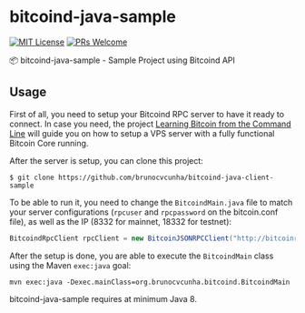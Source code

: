 bitcoind-java-sample
========

[![MIT License](http://img.shields.io/badge/license-MIT-blue.svg)](https://github.com/brunocvcunha/bitcoind-java-sample/blob/master/LICENSE)
[![PRs Welcome](https://img.shields.io/badge/PRs-welcome-brightgreen.svg)](http://makeapullrequest.com)

:package: bitcoind-java-sample - Sample Project using Bitcoind API


Usage
--------

First of all, you need to setup your Bitcoind RPC server to have it ready to connect.
In case you need, the project [Learning Bitcoin from the Command Line](https://github.com/ChristopherA/Learning-Bitcoin-from-the-Command-Line) will guide you on how to setup a VPS server with a fully functional Bitcoin Core running.

After the server is setup, you can clone this project:

```
$ git clone https://github.com/brunocvcunha/bitcoind-java-client-sample
```

To be able to run it, you need to change the `BitcoindMain.java` file to match your server configurations (`rpcuser` and `rpcpassword` on the bitcoin.conf file), as well as the IP (8332 for mainnet, 18332 for testnet):
```java
BitcoindRpcClient rpcClient = new BitcoinJSONRPCClient("http://bitcoinrpc:rpcpassword@localhost:18332");
```

After the setup is done, you are able to execute the `BitcoindMain` class using the Maven `exec:java` goal:

```
mvn exec:java -Dexec.mainClass=org.brunocvcunha.bitcoind.BitcoindMain
```



bitcoind-java-sample requires at minimum Java 8.
